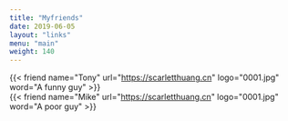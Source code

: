 ```yaml
---
title: "Myfriends"
date: 2019-06-05
layout: "links"
menu: "main"
weight: 140
---
```

{{< friend name="Tony" url="https://scarletthuang.cn" logo="0001.jpg" word="A funny guy" >}}  
{{< friend name="Mike" url="https://scarletthuang.cn" logo="0001.jpg" word="A poor guy" >}} 
